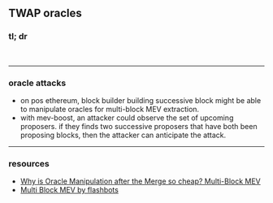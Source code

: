 ## TWAP oracles

### tl; dr


<br>


---

### oracle attacks

* on pos ethereum, block builder building successive block might be able to manipulate oracles for multi-block MEV extraction.
* with mev-boost, an attacker could observe the set of upcoming proposers. if they finds two successive proposers that have both been proposing blocks, then the attacker can anticipate the attack.
___

### resources

* [Why is Oracle Manipulation after the Merge so cheap? Multi-Block MEV](https://chainsecurity.com/oracle-manipulation-after-merge/)
* [Multi Block MEV by flashbots](https://collective.flashbots.net/t/multi-block-mev/457/2?u=nerolation)
